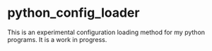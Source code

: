 # python_config_loader
This is an experimental configuration loading method for my python programs.  It is a work in progress.
